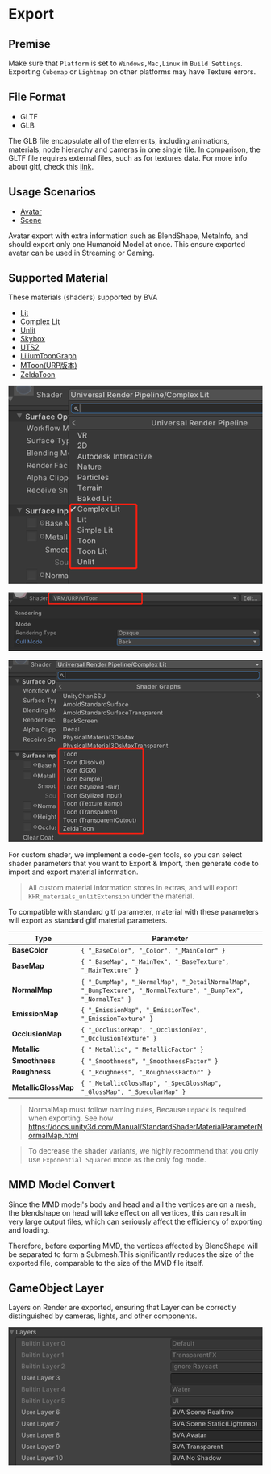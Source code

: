 # Export

## Premise

Make sure that `Platform` is set to `Windows,Mac,Linux` in `Build Settings`. Exporting `Cubemap` or `Lightmap` on other platforms may have Texture errors.

## File Format

- GLTF
- GLB

The GLB file encapsulate all of the elements, including animations, materials, node hierarchy and cameras in one single file. In comparison, the GLTF file requires external files, such as for textures data. For more info about gltf, check this [link](https://www.khronos.org/registry/glTF/specs/2.0/glTF-2.0.html).


## Usage Scenarios

- [Avatar](./Avatar.md)
- [Scene](./Scene.md)

Avatar export with extra information such as BlendShape, MetaInfo, and should export only one Humanoid Model at once. This ensure exported avatar can be used in Streaming or Gaming.


## Supported Material

These materials (shaders) supported by BVA

- [Lit](material/Lit.md)
- [Complex Lit](material/ComplexLit.md)
- [Unlit](material/Unlit.md)
- [Skybox](material/Skybox.md)
- [UTS2](https://github.com/unity3d-jp/UnityChanToonShaderVer2_Project)
- [LiliumToonGraph](https://github.com/you-ri/LiliumToonGraph)
- [MToon(URP版本)](https://vrm.dev/univrm/shaders/shader_mtoon.html)
- [ZeldaToon](https://github.com/ToughNutToCrack/ZeldaShaderURP2019.4.0f1)


![glb](pics/Material_1.png)

![glb](pics/Material_2.png)

![glb](pics/Material_3.png)

For custom shader, we implement a code-gen tools, so you can select shader parameters that you want to Export & Import, then generate code to import and export material information. 

> All custom material information stores in extras, and will export `KHR_materials_unlitExtension` under the material.

To compatible with standard gltf parameter, material with these parameters will export as standard gltf material parameters.

|     Type     | Parameter   | 
|--------------|-----------|
|**BaseColor**   | `{ "_BaseColor", "_Color", "_MainColor" }`      | 
|**BaseMap**       | `{ "_BaseMap", "_MainTex", "_BaseTexture", "_MainTexture" }`      | 
|**NormalMap**  | `{ "_BumpMap", "_NormalMap", "_DetailNormalMap", "_BumpTexture", "_NormalTexture", "_BumpTex", "_NormalTex" }`        |
|**EmissionMap** | `{ "_EmissionMap", "_EmissionTex", "_EmissionTexture" }`        | 
|**OcclusionMap** | `{ "_OcclusionMap", "_OcclusionTex", "_OcclusionTexture" }`        | 
|**Metallic** | `{ "_Metallic", "_MetallicFactor" }`        | 
|**Smoothness** | `{ "_Smoothness", "_SmoothnessFactor" }`        | 
|**Roughness** | `{ "_Roughness", "_RoughnessFactor" }`        | 
|**MetallicGlossMap** | `{ "_MetallicGlossMap", "_SpecGlossMap", "_GlossMap", "_SpecularMap" }`        | 

> NormalMap must follow naming rules, Because `Unpack` is required when exporting. See how https://docs.unity3d.com/Manual/StandardShaderMaterialParameterNormalMap.html

> To decrease the shader variants, we highly recommend that you only use `Exponential Squared` mode as the only fog mode.


## MMD Model Convert

Since the MMD model's body and head and all the vertices are on a mesh, the blendshape on head will take effect on all vertices, this can result in very large output files, which can seriously affect the efficiency of exporting and loading. 

Therefore, before exporting MMD, the vertices affected by BlendShape will be separated to form a Submesh.This significantly reduces the size of the exported file, comparable to the size of the MMD file itself.

## GameObject Layer
Layers on Render are exported, ensuring that Layer can be correctly distinguished by cameras, lights, and other components.

![glb](pics/gameobject_layer.png)